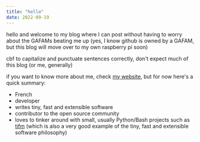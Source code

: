 ```yaml
---
title: "hello"
date: 2022-09-19
---
```

hello and welcome to my blog where I can post without having to worry about the GAFAMs beating me up (yes, I know github is owned by a GAFAM, but this blog will move over to my own raspberry pi soon)

cbf to capitalize and punctuate sentences correctly, don't expect much of this blog (or me, generally)

if you want to know more about me, check [my website](https://rexxt.github.io/), but for now here's a quick summary:
* French
* developer
* writes tiny, fast and extensible software
* contributor to the open source community
* loves to tinker around with small, usually Python/Bash projects such as [tifm](https://github.com/Rexxt/tifm) (which is also a very good example of the tiny, fast and extensible software philosophy)